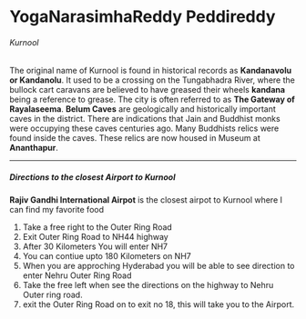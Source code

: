 # YogaNarasimhaReddy Peddireddy
###### Kurnool
The original name of Kurnool is found in historical records as **Kandanavolu or Kandanolu**. It used to be a crossing on the Tungabhadra River, where the bullock cart caravans are believed to have greased their wheels **kandana** being a reference to grease. The city is often referred to as **The Gateway of Rayalaseema**. **Belum Caves** are geologically and historically important caves in the district. There are indications that Jain and Buddhist monks were occupying these caves centuries ago. Many Buddhists relics were found inside the caves. These relics are now housed in Museum at **Ananthapur**.

---

##### Directions to the closest Airport to Kurnool

**Rajiv Gandhi International Airpot** is the closest airpot to Kurnool where I can find my favorite food

1. Take a free right to the Outer Ring Road
2. Exit Outer Ring Road to NH44 highway 
3. After 30 Kilometers You will enter NH7 
4. You can contiue upto 180 Kilometers on NH7
5. When you are approching Hyderabad you will be able to see direction to enter Nehru Outer Ring Road
6. Take the free left when see the directions on the highway to Nehru Outer ring road.
7. exit the Outer Ring Road on to exit no 18, this will take you to the Airport.

